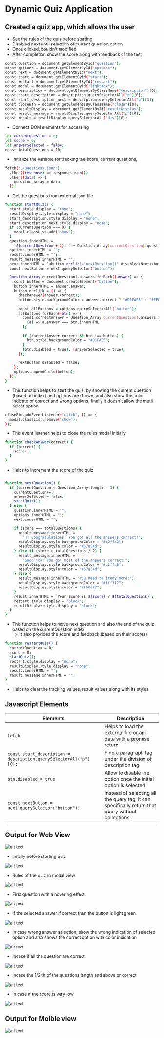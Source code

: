 # Dynamic Quiz Application

## Created a quiz app, which allows the user 
- See the rules of the quiz before starting
- Disabled next until selection of current question option
- Once clicked, couldn't modified
- After completion show the score along with feedback of the test

``` bash
const question = document.getElementById("question");
const options = document.getElementById("options");
const next = document.getElementById("next");
const start = document.getElementById("start");
const restart = document.getElementById("restart");
const modal = document.getElementById("lightbox");
const description = document.getElementsByClassName("description")[0];
const start_description = description.querySelectorAll("p")[0];
const start_description_next = description.querySelectorAll("p")[1];
const closeBtn = document.getElementsByClassName("close")[0];
const resultDisplay = document.getElementById("resultDisplay");
const result_message = resultDisplay.querySelectorAll("p")[0];
const result = resultDisplay.querySelectorAll("div")[0];
```
- Connect DOM elements for accessing

``` bash
let currentQuestion = 0;
let score = 0;
let answerSelected = false;
const totalQuestions = 10;
```
- Initialize the variable for tracking the score, current questions, 

``` bash
fetch("./Questions.json")
  .then((response) => response.json())
  .then((data) => {
    Question_Array = data;
  });
```
- Get the questions from external json file

``` bash
function startQuiz() {
  start.style.display = "none";
  resultDisplay.style.display = "none";
  start_description.style.display = "none";
  start_description_next.style.display = "none";
  if (currentQuestion === 0) {
    modal.classList.add("show");
  }
  question.innerHTML =
    `${currentQuestion + 1}. ` + Question_Array[currentQuestion].question;
  options.innerHTML = "";
  result.innerHTML = "";
  result_message.innerHTML = "";
  next.innerHTML = `<button onclick="nextQuestion()" disabled>Next</button>`;
  const nextButton = next.querySelector("button");

  Question_Array[currentQuestion].answers.forEach((answer) => {
    const button = document.createElement("button");
    button.innerHTML = answer.answer;
    button.onclick = () => {
      checkAnswer(answer.correct);
      button.style.backgroundColor = answer.correct ? "#D1FAE5" : "#FEE2E2";

      const allButtons = options.querySelectorAll("button");
      allButtons.forEach((btn) => {
        const correctAnswer = Question_Array[currentQuestion].answers.find(
          (a) => a.answer === btn.innerHTML
        );

        if (correctAnswer.correct && btn !== button) {
          btn.style.backgroundColor = "#D1FAE5";
        }
        (btn.disabled = true), (answerSelected = true);
      });

      nextButton.disabled = false;
    };
    options.appendChild(button);
  });
}
```
- This function helps to start the quiz, by showing the current question (based on index) and options are shown, and also show the color indicate of correct and wrong options, finally it doesn't allow the mutli select option

``` bash
closeBtn.addEventListener("click", () => {
  modal.classList.remove("show");
});
```
- This event listener helps to close the rules modal initially

``` bash
function checkAnswer(correct) {
  if (correct) {
    score++;
  }
}
```
- Helps to increment the score of the quiz

``` bash

function nextQuestion() {
  if (currentQuestion < Question_Array.length - 1) {
    currentQuestion++;
    answerSelected = false;
    startQuiz();
  } else {
    question.innerHTML = "";
    options.innerHTML = "";
    next.innerHTML = "";

    if (score === totalQuestions) {
      result_message.innerHTML =
        "🎉🤩 Congratulations! You got all the answers correct!";
      resultDisplay.style.backgroundColor = "#c2ffa8";
      resultDisplay.style.color = "#67a54d";
    } else if (score > totalQuestions / 2) {
      result_message.innerHTML =
        "Good job! You got most of the answers correct!";
      resultDisplay.style.backgroundColor = "#c2ffa8";
      resultDisplay.style.color = "#67a54d";
    } else {
      result_message.innerHTML = "You need to study more!";
      resultDisplay.style.backgroundColor = "#fff1f2";
      resultDisplay.style.color = "#f68a77";
    }
    result.innerHTML = `Your score is ${score} / ${totalQuestions}`;
    restart.style.display = "block";
    resultDisplay.style.display = "block";
  }
}
```
- This function helps to move next question and also the end of the quiz based on the currentQuestion index 
    - It also provides the score and feedback (based on their scores)

``` bash
function restartQuiz() {
  currentQuestion = 0;
  score = 0;
  startQuiz();
  restart.style.display = "none";
  resultDisplay.style.display = "none";
  result.innerHTML = "";
  result_message.innerHTML = "";
}
```
- Helps to clear the tracking values, result values along with its styles


## Javascript Elements
| **Elements** | **Description** |
|--------------|-----------------|
| `fetch`      |Helps to load the external file or api data with a promise return|
| `const start_description = description.querySelectorAll("p")[0];`    | Find a paragraph tag under the division of description tag. |
| `btn.disabled = true`      | Allow to disable the option once the initial option is selected |
| `const nextButton = next.querySelector("button"); `   |Instead of selecting all the query tag, it can specifically return that query without collections. |

## Output for Web View
![alt text](./assests/O1.png)
- Initally before starting quiz

![alt text](./assests/O2.png)
- Rules of the quiz in modal view

![alt text](./assests/O3.png)
- First question with a hovering effect

![alt text](./assests/O4.png)
- If the selected answer if correct then the button is light green 

![alt text](./assests/O5.png)
- In case wrong answer selection, show the wrong indication of selected option and also shows the correct option with color indication

![alt text](./assests/O6.png)
- Incase if all the question are correct

![alt text](./assests/O7.png)
- Incase the 1/2 th of the questions length and above or correct

![alt text](./assests/O8.png)
- In case if the score is very low

![alt text](./assests/Output_gif.gif)


## Output for Moible view
![alt text](./assests/image.png)
